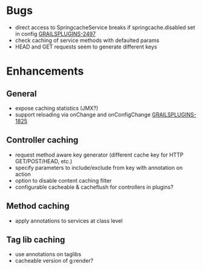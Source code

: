 # Bugs

* direct access to SpringcacheService breaks if springcache.disabled set in config [GRAILSPLUGINS-2497][2497]
* check caching of service methods with defaulted params
* HEAD and GET requests seem to generate different keys

# Enhancements

## General

* expose caching statistics (JMX?)
* support reloading via onChange and onConfigChange [GRAILSPLUGINS-1825][1825]

## Controller caching

* request method aware key generator (different cache key for HTTP GET/POST/HEAD, etc.)
* specify parameters to include/exclude from key with annotation on action
* option to disable content caching filter
* configurable cacheable & cacheflush for controllers in plugins?

## Method caching

* apply annotations to services at class level

## Tag lib caching

* use annotations on taglibs
* cacheable version of g:render?

[2497]:http://jira.codehaus.org/browse/GRAILSPLUGINS-2497
[1825]:http://jira.codehaus.org/browse/GRAILSPLUGINS-1825